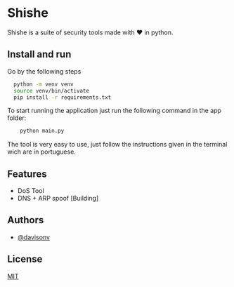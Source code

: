 
# Shishe

Shishe is a suite of security tools made with ❤️ in python.




## Install and run

Go by the following steps

```bash
  python -m venv venv
  source venv/bin/activate
  pip install -r requirements.txt
```

To start running the application just run the following command in the app folder:

```bash
    python main.py
```

The tool is very easy to use, just follow the instructions given in the terminal wich are in portuguese.
    
## Features

- DoS Tool
- DNS + ARP spoof [Building]


## Authors

- [@davisonv](https://www.github.com/davisonv)


## License

[MIT](https://choosealicense.com/licenses/mit/)

